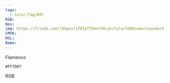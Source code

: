 ```yaml
---
tags:
  - Color/Tag/NTC
RGB:
Hex:
img: https://filedn.com/l0hpzxl1f01yT7GHxtF8cyk/Color%20Snake/standard_csv_to_svg/FF7D07.svg
CMYK:
HSL:
Name:
---
```

Flamenco
```palette
#FF7D07
```
RGB
